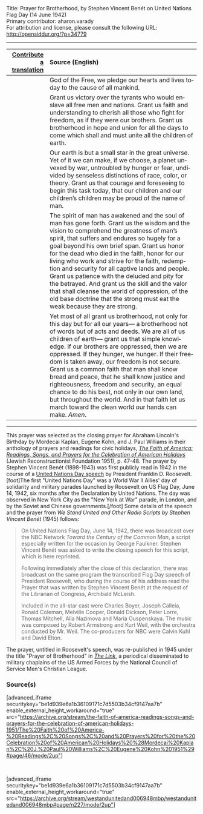 <html>
<head></head>
<body>
Title: Prayer for Brotherhood, by Stephen Vincent Benét on United Nations Flag Day (14 June 1942)<br />
Primary contributor: aharon.varady<br />
For attribution and license, please consult the following URL: <a href="http://opensiddur.org/?p=34779">http://opensiddur.org/?p=34779</a>
<p />
<hr />

<table style="margin-left: auto;margin-right: auto;" class="draggable">
<thead><tr><th id="x" style="text-align: right;"><a href="/contribute/upload/">Contribute a translation</a></th><th style="text-align: left;">Source (English)</th></tr></thead>
<tbody>
<tr><td style="vertical-align:top;">
<div class="liturgy" lang="he">

</span></div></td>
 
<td style="vertical-align:top;">
<div class="english" lang="en">
God of the Free, 
we pledge our hearts and lives today 
to the cause of all mankind. 
</div></td></tr>


<tr><td style="vertical-align:top;">
<div class="liturgy" lang="he">

</span></div></td>
 
<td style="vertical-align:top;">
<div class="english" lang="en">
Grant us victory 
over the tyrants who would enslave 
all free men and nations. 
Grant us faith and understanding 
to cherish all those who fight for freedom, 
as if they were our brothers. 
Grant us brotherhood in hope and union 
for all the days to come 
which shall and must unite 
all the children of earth. 
</div></td></tr>


<tr><td style="vertical-align:top;">
<div class="liturgy" lang="he">

</span></div></td>
 
<td style="vertical-align:top;">
<div class="english" lang="en">
Our earth is but a small star in the great universe. 
Yet of it we can make, if we choose, 
a planet unvexed by war, 
untroubled by hunger or fear, 
undivided by senseless distinctions 
of race, color, or theory. 
Grant us that courage and foreseeing 
to begin this task today, 
that our children and our children’s children 
may be proud of the name of man. 
</div></td></tr>


<tr><td style="vertical-align:top;">
<div class="liturgy" lang="he">

</span></div></td>
 
<td style="vertical-align:top;">
<div class="english" lang="en">
The spirit of man has awakened 
and the soul of man has gone forth. 
Grant us the wisdom and the vision 
to comprehend the greatness of man’s spirit, 
that suffers and endures so hugely 
for a goal beyond his own brief span. 
Grant us honor for the dead who died in the faith, 
honor for our living who work and strive for the faith, 
redemption and security for all captive lands and people. 
Grant us patience with the deluded and pity for the betrayed. 
And grant us the skill and the valor 
that shall cleanse the world of oppression, 
of the old base doctrine that the strong must eat the weak 
because they are strong. 
</div></td></tr>


<tr><td style="vertical-align:top;">
<div class="liturgy" lang="he">

</span></div></td>
 
<td style="vertical-align:top;">
<div class="english" lang="en">
Yet most of all grant us brotherhood, 
not only for this day but for all our years—
a brotherhood not of words but of acts and deeds. 
We are all of us children of earth—
grant us that simple knowledge. 
If our brothers are oppressed, then we are oppressed. 
If they hunger, we hunger. 
If their freedom is taken away, our freedom is not secure. 
Grant us a common faith that man shall know bread and peace, 
that he shall know justice and righteousness, 
freedom and security, 
an equal chance to do his best, 
not only in our own land, but throughout the world. 
And in that faith let us march toward the clean world our hands can make. 
<em>Amen</em>. 
</div></td></tr>
</tbody></table>

<hr />

This prayer was selected as the closing prayer for Abraham Lincoln's Birthday by Mordecai Kaplan, Eugene Kohn, and J. Paul Williams in their anthology of prayers and readings for civic holidays, <em><a href="/?p=34753">The Faith of America: Readings, Songs, and Prayers for the Celebration of American Holidays</a></em> (Jewish Reconstructionist Foundation 1951), p. 47-48. The prayer by Stephen Vincent Benét (1898-1943) was first publicly read in 1942 in the course of a <a href="https://www.presidency.ucsb.edu/documents/radio-address-united-flag-day">United Nations Day speech</a> by President Franklin D. Roosevelt.[foot]The first "United Nations Day" was a World War II Allies' day of solidarity and military parades launched by Roosevelt on US Flag Day, June 14, 1942, six months after the Declaration by United Nations. The day was observed in New York City as the "New York at War" parade, in London, and by the Soviet and Chinese governments.[/foot] Some details of the speech and the prayer from <em>We Stand United and Other Radio Scripts by Stephen Vincent Benét</em> (1945) follows: 

<blockquote>On United Nations Flag Day, June 14, 1942, there was broadcast over the NBC Network <em>Toward the Century of the Common Man</em>, a script especially written for the occasion by George Faulkner. Stephen Vincent Benét was asked to write the closing speech for this script, which is here reprinted.

Following immediately after the close of this declaration, there was broadcast on the same program the transcribed Flag Day speech of President Roosevelt, who during the course of his address read the Prayer that was written by Stephen Vincent Benét at the request of the Librarian of Congress, Archibald McLeish.

Included in the all-star cast were Charles Boyer, Joseph Calleia, Ronald Coleman, Melville Cooper, Donald Dickson, Peter Lorre, Thomas Mitchell, Alla Nazimova and Maria Ouspenskaya. The music was composed by Robert Armstrong and Kurt Weil, with the orchestra conducted by Mr. Weil. The co-producers for NBC were Calvin Kuhl and David Elton.</blockquote>

The prayer, untitled in Roosevelt's speech, was re-published in 1945 under the title "Prayer of Brotherhood" in <em><a href="https://archive.org/details/link32unse/page/n3/mode/2up">The Link</a></em>, a periodical disseminated to military chaplains of the US Armed Forces by the National Council of Service Men's Christian League. 


<h3>Source(s)</h3>

[advanced_iframe securitykey="be1d939e6a1b36109171c7d5503b34cf9147aa7b" enable_external_height_workaround="true" src="https://archive.org/stream/the-faith-of-america-readings-songs-and-prayers-for-the-celebration-of-american-holidays-1951/The%20Faith%20of%20America-%20Readings%2C%20Songs%2C%20and%20Prayers%20for%20the%20Celebration%20of%20American%20Holidays%20%28Mordecai%20Kaplan%2C%20J.%20Paul%20Williams%2C%20Eugene%20Kohn%201951%29#page/46/mode/2up"]

&nbsp;

[advanced_iframe securitykey="be1d939e6a1b36109171c7d5503b34cf9147aa7b" enable_external_height_workaround="true" src="https://archive.org/stream/westandunitedand006948mbp/westandunitedand006948mbp#page/n227/mode/2up"]

&nbsp;

</body>
</html>